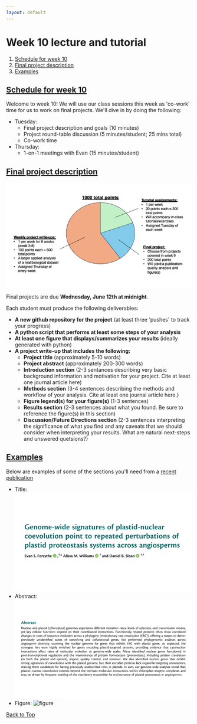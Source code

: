 ```yaml
---
layout: default
---
```


<a name="top"></a>

# Week 10 lecture and tutorial
1. [Schedule for week 10](#sched)
2. [Final project description](#final)
3. [Examples](#examples)


## <ins>**Schedule for week 10**</ins> <a name="sched"></a>
Welcome to week 10! We will use our class sessions this week as 'co-work' time for us to work on final projects. We'll dive in by doing the following:

- Tuesday:
  - Final project description and goals (10 minutes)
  - Project round-table discussion (5 minutes/student; 25 mins total)
  - Co-work time
- Thursday:
  - 1-on-1 meetings with Evan (15 minutes/student)  

## <ins>**Final project description**</ins> <a name="final"></a>

![Points structure of BB 485](/Images/Week01/points_piechart.png)

Final projects are due **Wednesday, June 12th at midnight**.

Each student must produce the following deliverables:
- **A new github repository for the project** (at least three 'pushes' to track your progress)
- **A python script that performs at least some steps of your analysis**
- **At least one figure that displays/summarizes your results** (ideally generated with python)
- **A project write-up that includes the following:**
  - **Project title** (approximately 5-10 words)
  - **Project abstract** (approximately 200-300 words)
  - **Introduction section** (2-3 sentances describing very basic background information and motivation for your project. Cite at least one journal article here)
  - **Methods section** (3-4 sentences describing the methods and workflow of your analysis. Cite at least one journal article here.)
  - **Figure legend(s) for your figure(s)** (1-3 sentences)
  - **Results section** (2-3 sentences about what you found. Be sure to reference the figure(s) in this section)
  - **Discussion/Future Directions section** (2-3 sentences interpreting the significance of what you find and any caveats that we should consider when interpreting your results. What are natural next-steps and unswered quetsions?)


## <ins>**Examples**</ins> <a name="examples"></a>

Below are examples of some of the sections you'll need from a [recent publication](https://academic.oup.com/plcell/article/33/4/980/6122720?login=true)

- Title:
![title](/Images/Week10/title.png)
- Abstract:
![abstract](/Images/Week10/abstract.png)
- Figure:
![figure](/Images/Week10/figure.png)

[Back to Top](#top)
